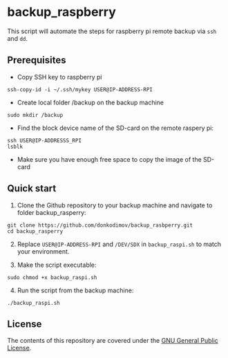 # backup_raspberry

This script will automate the steps for raspberry pi remote backup via `ssh` and `dd`.

## Prerequisites

- Copy SSH key to raspberry pi
```
ssh-copy-id -i ~/.ssh/mykey USER@IP-ADDRESS-RPI
```
- Create local folder /backup on the backup machine 
```
sudo mkdir /backup
```
- Find the block device name of the SD-card on the remote raspery pi:
```
ssh USER@IP-ADDRESSS_RPI
lsblk
```
- Make sure you have enough free space to copy the image of the SD-card
## Quick start

1. Clone the Github repository to your backup machine and navigate to folder backup_rasperry:
```
git clone https://github.com/donkodimov/backup_rasbperry.git
cd backup_rasperry
```
2. Replace `USER@IP-ADDRESS-RPI` and `/DEV/SDX` in `backup_raspi.sh` to match your environment.

3. Make the script executable:
```
sudo chmod +x backup_raspi.sh
```

4. Run the script from the backup machine:
```
./backup_raspi.sh
```
## License

The contents of this repository are covered under the [GNU General Public License](LICENSE).
